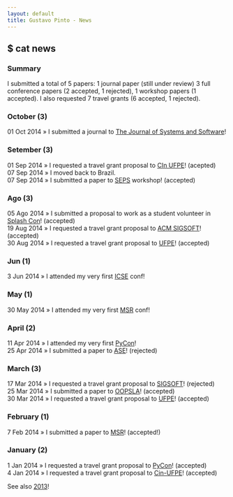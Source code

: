 ```yaml
---
layout: default
title: Gustavo Pinto - News
---
```


## $ cat news

### Summary

I submitted a total of 5 papers: 1 journal paper (still under review) 3 full conference papers (2 accepted, 1 rejected), 1 workshop papers (1 accepted). I also requested 7 travel grants (6 accepted, 1 rejected).

### October (3)
01 Oct 2014 » I submitted a journal to <a href="http://www.journals.elsevier.com/journal-of-systems-and-software/">The Journal of Systems and Software</a>!<br />

### Setember (3)
01 Sep 2014 » I requested a travel grant proposal to <a href="http://www.cin.ufpe.br">CIn UFPE</a>! (acepted)<br />
07 Sep 2014 » I moved back to Brazil.<br />
07 Sep 2014 » I submitted a paper to <a href="http://2014.splashcon.org/track/seps2014">SEPS</a> workshop! (accepted)<br />


### Ago (3)
05 Ago 2014 » I submitted a proposal to work as a student volunteer in <a href="http://2014.splashcon.org/track/splash2014-sv">Splash Con</a>! (accepted)<br />
19 Aug 2014 » I requested a travel grant proposal to <a href="http://www.sigplan.org/PAC.htm">ACM SIGSOFT</a>! (accepted)<br />
30 Aug 2014 » I requested a travel grant proposal to <a href="http://www.ufpe.br">UFPE</a>! (accepted)<br />

### Jun (1)
3 Jun 2014 » I attended my very first <a href="http://icse2014.acm.org">ICSE</a> conf! <br />


### May (1)
30 May 2014 » I attended my very first <a href="http://msrconf.org">MSR</a> conf! <br />

### April (2)
11 Apr 2014 » I attended my very first <a href="http://www.sigsoft.org/CAPS/#grad">PyCon</a>! <br />
25 Apr 2014 » I submitted a paper to <a href="http://ase2014.org">ASE</a>! (rejected) <br />

### March (3)
17 Mar 2014 » I requested a travel grant proposal to <a href="www.sigsoft.org/CAPS/#grad">SIGSOFT</a>! (rejected)<br />
25 Mar 2014 » I submitted a paper to <a href="2014.splashcon.org/track/oopsla2014">OOPSLA</a>! (accepted)<br />
30 Mar 2014 » I requested a travel grant proposal to <a href="http://www.ufpe.br">UFPE</a>! (accepted)<br />


### February (1)
7 Feb 2014 » I submitted a paper to <a href="http://msrconf.org">MSR</a>! (accepted!)<br />


### January (2)
1 Jan 2014 » I requested a travel grant proposal to <a href="https://us.pycon.org/2014/">PyCon</a>! (accepted)<br />
4 Jan 2014 » I requested a travel grant proposal to <a href="http://www.cin.ufpe.br">Cin-UFPE</a>! (accepted)<br />


See also <a href="2013.html">2013</a>!
